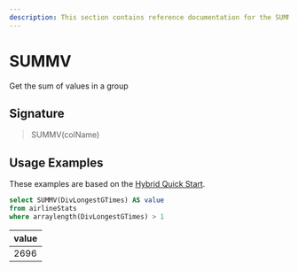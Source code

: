 ```yaml
---
description: This section contains reference documentation for the SUMMV function.
---
```


# SUMMV

Get the sum of values in a group

## Signature

> SUMMV(colName)

## Usage Examples

These examples are based on the [Hybrid Quick Start](../../basics/getting-started/quick-start.md#hybrid).

```sql
select SUMMV(DivLongestGTimes) AS value
from airlineStats 
where arraylength(DivLongestGTimes) > 1
```

| value   | 
| ------------- |
| 2696 | 

